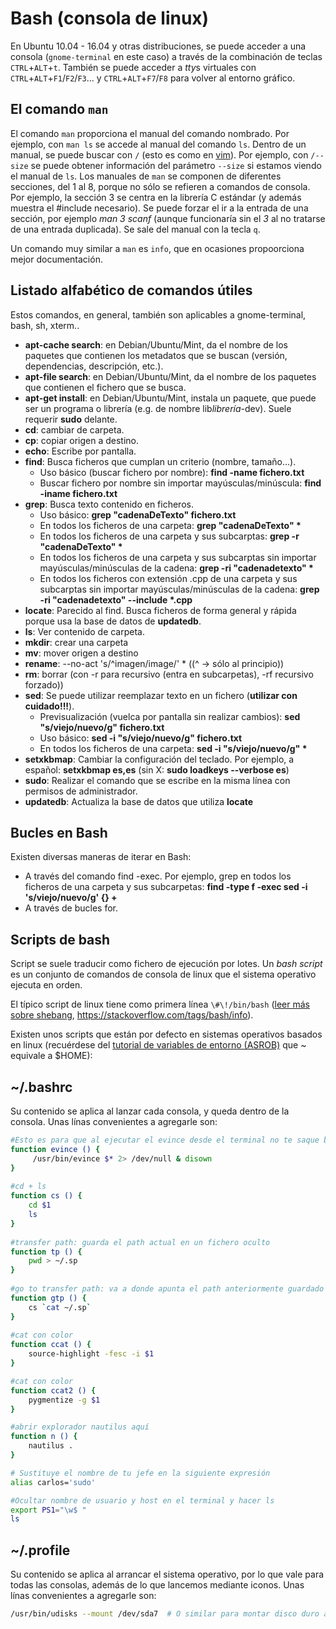 # Bash (consola de linux)

En Ubuntu 10.04 - 16.04 y otras distribuciones, se puede acceder a una consola (`gnome-terminal` en este caso) a través de la combinación de teclas `CTRL`+`ALT`+`t`. También se puede acceder a *tty*s virtuales con `CTRL`+`ALT`+`F1`/`F2`/`F3`... y `CTRL`+`ALT`+`F7`/`F8` para volver al entorno gráfico.

## El comando `man`

El comando `man` proporciona el manual del comando nombrado. Por ejemplo, con `man ls` se accede al manual del comando `ls`.
Dentro de un manual, se puede buscar con `/` (esto es como en [vim](../../writing/vim.md)).
Por ejemplo, con `/--size` se puede obtener información del parámetro `--size` si estamos viendo el manual de `ls`.
Los manuales de `man` se componen de diferentes secciones, del 1 al 8, porque no sólo se refieren a comandos de consola.
Por ejemplo, la sección 3 se centra en la librería C estándar (y además muestra el \#include necesario).
Se puede forzar el ir a la entrada de una sección, por ejemplo *man 3 scanf* (aunque funcionaría sin el *3* al no tratarse de una entrada duplicada).
Se sale del manual con la tecla `q`.

Un comando muy similar a `man` es `info`, que en ocasiones propoorciona mejor documentación.

## Listado alfabético de comandos útiles

Estos comandos, en general, también son aplicables a gnome-terminal, bash, sh, xterm..

  - **apt-cache search**: en Debian/Ubuntu/Mint, da el nombre de los
    paquetes que contienen los metadatos que se buscan (versión,
    dependencias, descripción, etc.).
  - **apt-file search**: en Debian/Ubuntu/Mint, da el nombre de los
    paquetes que contienen el fichero que se busca.
  - **apt-get install**: en Debian/Ubuntu/Mint, instala un paquete, que
    puede ser un programa o librería (e.g. de nombre lib*librería*-dev).
    Suele requerir **sudo** delante.
  - **cd**: cambiar de carpeta.
  - **cp**: copiar origen a destino.
  - **echo**: Escribe por pantalla.
  - **find**: Busca ficheros que cumplan un criterio (nombre,
    tamaño...).
      - Uso básico (buscar fichero por nombre): **find -name
        fichero.txt**
      - Buscar fichero por nombre sin importar mayúsculas/minúscula:
        **find -iname fichero.txt**
  - **grep**: Busca texto contenido en ficheros.
      - Uso básico: **grep "cadenaDeTexto" fichero.txt**
      - En todos los ficheros de una carpeta: **grep "cadenaDeTexto"
        \***
      - En todos los ficheros de una carpeta y sus subcarptas: **grep -r
        "cadenaDeTexto" \***
      - En todos los ficheros de una carpeta y sus subcarptas sin
        importar mayúsculas/minúsculas de la cadena: **grep -ri
        "cadenadetexto" \***
      - En todos los ficheros con extensión .cpp de una carpeta y sus
        subcarptas sin importar mayúsculas/minúsculas de la cadena:
        **grep -ri "cadenadetexto" --include \*.cpp**
  - **locate**: Parecido al find. Busca ficheros de forma general y
    rápida porque usa la base de datos de **updatedb**.
  - **ls**: Ver contenido de carpeta.
  - **mkdir**: crear una carpeta
  - **mv**: mover origen a destino
  - **rename**: --no-act 's/^imagen/image/' \* ((^ -\> sólo al
    principio))
  - **rm**: borrar (con -r para recursivo (entra en subcarpetas), -rf
    recursivo forzado))
  - **sed**: Se puede utilizar reemplazar texto en un fichero
    (**utilizar con cuidado\!\!\!**).
      - Previsualización (vuelca por pantalla sin realizar cambios):
        **sed "s/viejo/nuevo/g" fichero.txt**
      - Uso básico: **sed -i "s/viejo/nuevo/g" fichero.txt**
      - En todos los ficheros de una carpeta: **sed -i "s/viejo/nuevo/g"
        \***
  - **setxkbmap**: Cambiar la configuración del teclado. Por ejemplo, a
    español: **setxkbmap es,es** (sin X: **sudo loadkeys --verbose es**)
  - **sudo**: Realizar el comando que se escribe en la misma línea con
    permisos de administrador.
  - **updatedb**: Actualiza la base de datos que utiliza **locate**

## Bucles en Bash
Existen diversas maneras de iterar en Bash:
 - A través del comando find -exec. Por ejemplo, grep en todos los ficheros de una carpeta y sus subcarpetas: **find -type f -exec sed -i 's/viejo/nuevo/g' {} +**
 - A través de bucles for.
 
## Scripts de bash
Script se suele traducir como fichero de ejecución por lotes. Un *bash
script* es un conjunto de comandos de consola de linux que
el sistema operativo ejecuta en orden.

El típico script de linux tiene como primera línea `\#\!/bin/bash` ([leer
más sobre shebang](http://en.wikipedia.org/wiki/Shebang_%28Unix%29),
<https://stackoverflow.com/tags/bash/info>).

Existen unos scripts que están por defecto en sistemas operativos
basados en linux (recuérdese del [tutorial de variables de entorno
(ASROB)](../environment-variables) que ~ equivale a $HOME):

## ~/.bashrc

Su contenido se aplica al lanzar cada consola, y queda dentro de la
consola. Unas línas convenientes a agregarle
son:

``` bash
#Esto es para que al ejecutar el evince desde el terminal no te saque basura, que el programa esté en segundo plano y que si cierras el terminal no se cierre el programa.
function evince () {
     /usr/bin/evince $* 2> /dev/null & disown
}
 
#cd + ls
function cs () {
    cd $1
    ls
}
 
#transfer path: guarda el path actual en un fichero oculto
function tp () {
    pwd > ~/.sp
}
 
#go to transfer path: va a donde apunta el path anteriormente guardado
function gtp () {
    cs `cat ~/.sp`
}
 
#cat con color
function ccat () {
    source-highlight -fesc -i $1
}

#cat con color
function ccat2 () {
    pygmentize -g $1
}

#abrir explorador nautilus aquí
function n () {
    nautilus .
}

# Sustituye el nombre de tu jefe en la siguiente expresión
alias carlos='sudo'

#Ocultar nombre de usuario y host en el terminal y hacer ls
export PS1="\w$ "
ls
```

## ~/.profile

Su contenido se aplica al arrancar el sistema operativo, por lo que vale
para todas las consolas, además de lo que lancemos mediante iconos. Unas
línas convenientes a agregarle
son:

```bash
/usr/bin/udisks --mount /dev/sda7  # O similar para montar disco duro al arranque
```

